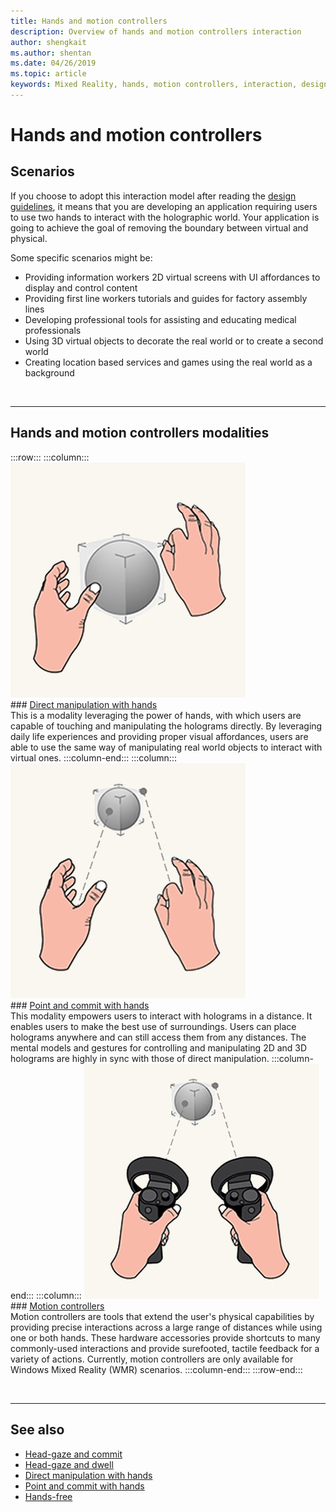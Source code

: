 ```yaml
---
title: Hands and motion controllers
description: Overview of hands and motion controllers interaction
author: shengkait
ms.author: shentan
ms.date: 04/26/2019
ms.topic: article
keywords: Mixed Reality, hands, motion controllers, interaction, design
---
```


# Hands and motion controllers
## Scenarios
If you choose to adopt this interaction model after reading the [design guidelines](interaction-fundamentals.md), it means that you are developing an application requiring users to use two hands to interact with the holographic world. Your application is going to achieve the goal of removing the boundary between virtual and physical.

Some specific scenarios might be:
* Providing information workers 2D virtual screens with UI affordances to display and control content
* Providing first line workers tutorials and guides for factory assembly lines
* Developing professional tools for assisting and educating medical professionals  
* Using 3D virtual objects to decorate the real world or to create a second world 
* Creating location based services and games using the real world as a background

<br>

---

## Hands and motion controllers modalities

:::row:::
    :::column:::
       [![Direct manipulation with hands](images/hands-and-controllers-direct-manipulation.jpg)](direct-manipulation.md)<br>
       ### [Direct manipulation with hands](direct-manipulation.md)<br>
       This is a modality leveraging the power of hands, with which users are capable of touching and manipulating the holograms directly. By leveraging daily life experiences and providing proper visual affordances, users are able to use the same way of manipulating real world objects to interact with virtual ones.
    :::column-end:::
    :::column:::
       [![Point and commit with hands](images/hands-and-controllers-point-and-commit.jpg)](point-and-commit.md)<br>
        ### [Point and commit with hands](point-and-commit.md)<br>
        This modality empowers users to interact with holograms in a distance. It enables users to make the best use of surroundings. Users can place holograms anywhere and can still access them from any distances. The mental models and gestures for controlling and manipulating 2D and 3D holograms are highly in sync with those of direct manipulation.
    :::column-end:::
    :::column:::
       [![Motion controllers](images/hands-and-controllers-motion-controllers.jpg)](motion-controllers.md)<br>
       ### [Motion controllers](motion-controllers.md)<br>
       Motion controllers are tools that extend the user's physical capabilities by providing precise interactions across a large range of distances while using one or both hands. These hardware accessories provide shortcuts to many commonly-used interactions and provide surefooted, tactile feedback for a variety of actions. Currently, motion controllers are only available for Windows Mixed Reality (WMR) scenarios. 
    :::column-end:::
:::row-end:::

<br>

---

## See also
* [Head-gaze and commit](gaze-and-commit.md)
* [Head-gaze and dwell](gaze-and-dwell.md)
* [Direct manipulation with hands](direct-manipulation.md)
* [Point and commit with hands](point-and-commit.md)
* [Hands-free](hands-free.md)
